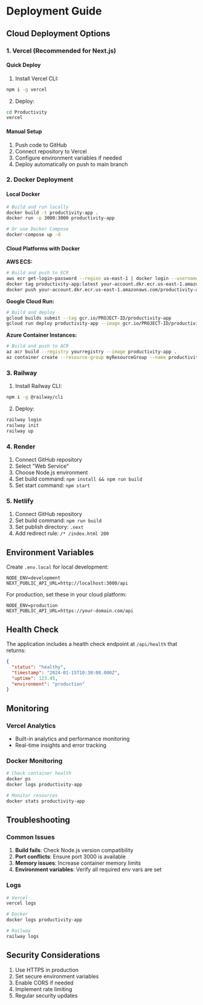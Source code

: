 # Deployment Guide

## Cloud Deployment Options

### 1. Vercel (Recommended for Next.js)

#### Quick Deploy
1. Install Vercel CLI:
```bash
npm i -g vercel
```

2. Deploy:
```bash
cd Productivity
vercel
```

#### Manual Setup
1. Push code to GitHub
2. Connect repository to Vercel
3. Configure environment variables if needed
4. Deploy automatically on push to main branch

### 2. Docker Deployment

#### Local Docker
```bash
# Build and run locally
docker build -t productivity-app .
docker run -p 3000:3000 productivity-app

# Or use Docker Compose
docker-compose up -d
```

#### Cloud Platforms with Docker

**AWS ECS:**
```bash
# Build and push to ECR
aws ecr get-login-password --region us-east-1 | docker login --username AWS --password-stdin your-account.dkr.ecr.us-east-1.amazonaws.com
docker tag productivity-app:latest your-account.dkr.ecr.us-east-1.amazonaws.com/productivity-app:latest
docker push your-account.dkr.ecr.us-east-1.amazonaws.com/productivity-app:latest
```

**Google Cloud Run:**
```bash
# Build and deploy
gcloud builds submit --tag gcr.io/PROJECT-ID/productivity-app
gcloud run deploy productivity-app --image gcr.io/PROJECT-ID/productivity-app --platform managed
```

**Azure Container Instances:**
```bash
# Build and push to ACR
az acr build --registry yourregistry --image productivity-app .
az container create --resource-group myResourceGroup --name productivity-app --image yourregistry.azurecr.io/productivity-app:latest --dns-name-label productivity-app --ports 3000
```

### 3. Railway

1. Install Railway CLI:
```bash
npm i -g @railway/cli
```

2. Deploy:
```bash
railway login
railway init
railway up
```

### 4. Render

1. Connect GitHub repository
2. Select "Web Service"
3. Choose Node.js environment
4. Set build command: `npm install && npm run build`
5. Set start command: `npm start`

### 5. Netlify

1. Connect GitHub repository
2. Set build command: `npm run build`
3. Set publish directory: `.next`
4. Add redirect rule: `/* /index.html 200`

## Environment Variables

Create `.env.local` for local development:
```env
NODE_ENV=development
NEXT_PUBLIC_API_URL=http://localhost:3000/api
```

For production, set these in your cloud platform:
```env
NODE_ENV=production
NEXT_PUBLIC_API_URL=https://your-domain.com/api
```

## Health Check

The application includes a health check endpoint at `/api/health` that returns:
```json
{
  "status": "healthy",
  "timestamp": "2024-01-15T10:30:00.000Z",
  "uptime": 123.45,
  "environment": "production"
}
```

## Monitoring

### Vercel Analytics
- Built-in analytics and performance monitoring
- Real-time insights and error tracking

### Docker Monitoring
```bash
# Check container health
docker ps
docker logs productivity-app

# Monitor resources
docker stats productivity-app
```

## Troubleshooting

### Common Issues

1. **Build fails**: Check Node.js version compatibility
2. **Port conflicts**: Ensure port 3000 is available
3. **Memory issues**: Increase container memory limits
4. **Environment variables**: Verify all required env vars are set

### Logs
```bash
# Vercel
vercel logs

# Docker
docker logs productivity-app

# Railway
railway logs
```

## Security Considerations

1. Use HTTPS in production
2. Set secure environment variables
3. Enable CORS if needed
4. Implement rate limiting
5. Regular security updates 